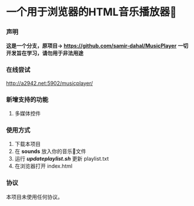 # 一个用于浏览器的HTML音乐播放器🎵

### 声明
**这是一个分支，原项目-&gt;  <a href="https://github.com/samir-dahal/MusicPlayer" target="_blank">https://github.com/samir-dahal/MusicPlayer</a>**
**一切开发旨在学习，请勿用于非法用途**

### 在线尝试
<a href="http://a2942.net:5902/musicplayer/" target="_blank">http://a2942.net:5902/musicplayer/</a>

### 新增支持的功能
<ol>
  <li>多媒体控件</li>
</ol>

### 使用方式
<ol>
  <li>下载本项目</li>
  <li>在 <b>sounds</b> 放入你的音乐🎵文件</li>
  <li>运行 <b><i>updateplaylist.sh</i></b> 更新 playlist.txt </li>
  <li>在浏览器打开 index.html </li>
</ol>

### 协议
本项目未使用任何协议。
